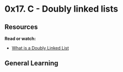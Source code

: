 # 0x17. C - Doubly linked lists

## Resources

**Read or watch:**

* [What is a Doubly Linked List](https://www.youtube.com/watch?v=k0pjD12bzP0)

## General Learning
